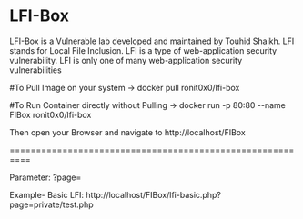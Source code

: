 # LFI-Box
LFI-Box is a Vulnerable lab developed and maintained by Touhid Shaikh.
LFI stands for Local File Inclusion. LFI is a type of web-application security vulnerability. LFI is only one of many web-application security vulnerabilities

#To Pull Image on your system ->
docker pull ronit0x0/lfi-box

#To Run Container directly without Pulling ->
docker run -p 80:80 --name FIBox ronit0x0/lfi-box

Then open your Browser and navigate to http://localhost/FIBox

==========================================================

Parameter: ?page=

Example- Basic LFI: http://localhost/FIBox/lfi-basic.php?page=private/test.php
